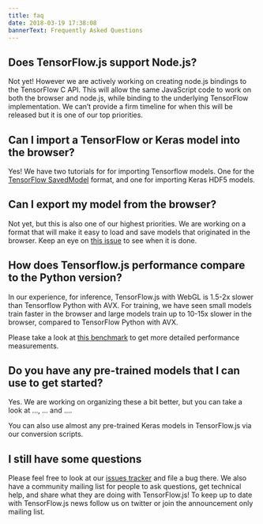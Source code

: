 ```yaml
---
title: faq
date: 2018-03-19 17:38:08
bannerText: Frequently Asked Questions
---
```


## Does TensorFlow.js support Node.js?

Not yet! However we are actively working on creating node.js bindings to the TensorFlow C API. This will allow the same JavaScript code to work on both the browser and node.js, while binding to the underlying TensorFlow implementation. We can’t provide a firm timeline for when this will be released but it is one of our top priorities.

## Can I import a TensorFlow or Keras model into the browser?

Yes! We have two tutorials for for importing Tensorflow models.  One for the [TensorFlow SavedModel](https://github.com/tensorflow/tfjs-converter) format, and one for importing Keras HDF5 models.

## Can I export my model from the browser?

Not yet, but this is also one of our highest priorities. We are working on a format that will make it easy to load and save models that originated in the browser. Keep an eye on [this issue](https://github.com/tensorflow/tfjs/issues/13) to see when it is done.

## How does Tensorflow.js performance compare to the Python version?

In our experience, for inference, TensorFlow.js with WebGL is 1.5-2x slower than Tensorflow Python with AVX. For training, we have seen small models train faster in the browser and large models train up to 10-15x slower in the browser, compared to TensorFlow Python with AVX.

Please take a look at [this benchmark](https://github.com/tensorflow/tfjs-layers/blob/master/demos/benchmarks_demo.html) to get more detailed performance measurements.

## Do you have any pre-trained models that I can use to get started?

Yes. We are working on organizing these a bit better, but you can take a look at …, … and ....

You can also use almost any pre-trained Keras models in TensorFlow.js via our conversion scripts.

## I still have some questions

Please feel free to look at our [issues tracker](https://github.com/tensorflow/tfjs/issues) and file a bug there. We also have a community mailing list for people to ask questions, get technical help, and share what they are doing with TensorFlow.js! To keep up to date with TensorFlow.js news follow us on twitter or join the announcement only mailing list.


